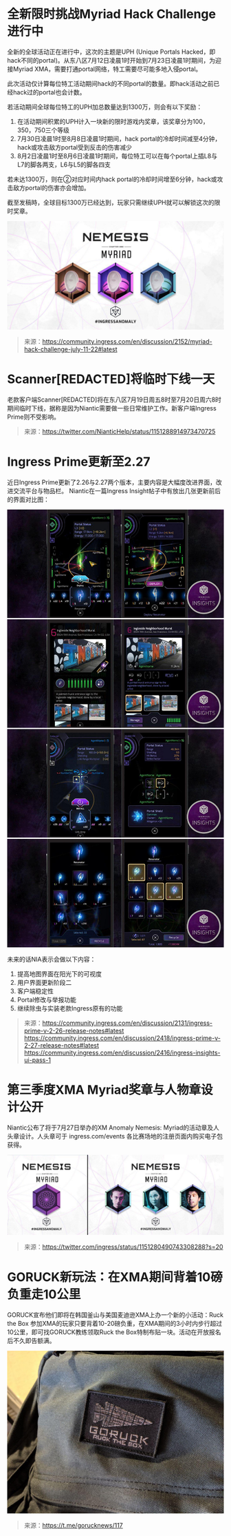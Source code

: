 # 全新限时挑战Myriad Hack Challenge进行中
全新的全球活动正在进行中，这次的主题是UPH (Unique Portals Hacked，即hack不同的portal)。从东八区7月12日凌晨1时开始到7月23日凌晨1时期间，为迎接Myriad XMA，需要打通portal网络，特工需要尽可能多地入侵portal。

此次活动仅计算每位特工活动期间hack的不同portal的数量。即hack活动之前已经hack过的portal也会计数。

若活动期间全球每位特工的UPH加总数量达到1300万，则会有以下奖励：
1. 在活动期间积累的UPH计入一块新的限时游戏内奖章，该奖章分为100，350，750三个等级
2. 7月30日凌晨1时至8月8日凌晨1时期间，hack portal的冷却时间减至4分钟，hack或攻击敌方portal受到反击的伤害减少
3. 8月2日凌晨1时至8月6日凌晨1时期间，每位特工可以在每个portal上插L8与L7的脚各两支，L6与L5的脚各四支

若未达1300万，则在②对应时间内hack portal的冷却时间增至6分钟，hack或攻击敌方portal的伤害亦会增加。

截至发稿時，全球目标1300万已经达到，玩家只需继续UPH就可以解锁这次的限时奖章。

![UPH Badge](images/UPH.jpg)

> 来源：https://community.ingress.com/en/discussion/2152/myriad-hack-challenge-july-11-22#latest 

# Scanner[REDACTED]将临时下线一天
老款客户端Scanner[REDACTED]将在东八区7月19日周五8时至7月20日周六8时期间临时下线，据称是因为Niantic需要做一些日常维护工作。新客户端Ingress Prime则不受影响。

> 来源：https://twitter.com/NianticHelp/status/1151288914973470725 

# Ingress Prime更新至2.27
近日Ingress Prime更新了2.26与2.27两个版本，主要内容是大幅度改进界面，改进交流平台与物品栏。
Niantic在一篇Ingress Insight帖子中有放出几张更新前后的界面对比图：

![Insight 1](images/insight1.jpg)
![Insight 2](images/insight2.jpg)
![Insight 3](images/insight3.jpg)
![Insight 4](images/insight4.jpg)

未来的话NIA表示会做以下内容：
1. 提高地图界面在阳光下的可视度
2. 用户界面更新阶段二
3. 客户端稳定性
4. Portal修改与举报功能
5. 继续除虫与实装老款Ingress原有的功能

> 来源：https://community.ingress.com/en/discussion/2131/ingress-prime-v-2-26-release-notes#latest https://community.ingress.com/en/discussion/2418/ingress-prime-v-2-27-release-notes#latest https://community.ingress.com/en/discussion/2416/ingress-insights-ui-pass-1 

# 第三季度XMA Myriad奖章与人物章设计公开
Niantic公布了将于7月27日举办的XM Anomaly Nemesis: Myriad的活动章及人头章设计。人头章可于 ingress.com/events 各比赛场地的注册页面内购买电子包获得。

![Badge](images/badge.jpg)

> 来源：https://twitter.com/ingress/status/1151280490743308288?s=20 

# GORUCK新玩法：在XMA期间背着10磅负重走10公里
GORUCK宣布他们即将在韩国釜山与美国麦迪逊XMA上办一个新的小活动：Ruck the Box
参加XMA的玩家只要背着10-20磅负重，在XMA期间的3小时内步行超过10公里，即可找GORUCK教练领取Ruck the Box特制布贴一块。活动在开放报名后不久即告额满。

![RUCK](images/RUCK.jpg)

> 来源：https://t.me/gorucknews/117 
